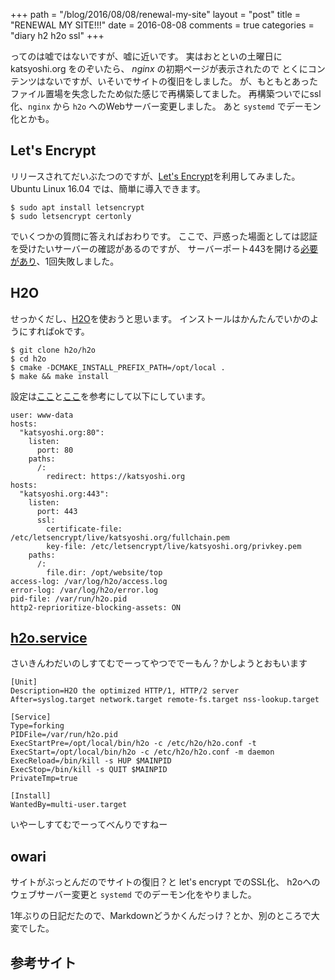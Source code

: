 +++
path = "/blog/2016/08/08/renewal-my-site"
layout = "post"
title = "RENEWAL MY SITE!!!"
date = 2016-08-08
comments = true
categories = "diary h2 h2o ssl"
+++

ってのは嘘ではないですが、嘘に近いです。
実はおとといの土曜日に katsyoshi.org をのぞいたら、 *nginx* の初期ページが表示されたので
とくにコンテンツはないですが、いそいでサイトの復旧をしました。
が、もともとあったファイル置場を失念したため似た感じで再構築してました。
再構築ついでにssl化、`nginx` から `h2o` へのWebサーバー変更しました。
あと `systemd` でデーモン化とかも。

## Let's Encrypt

リリースされてだいぶたつのですが、[Let's Encrypt][letsencrypt]を利用してみました。
Ubuntu Linux 16.04 では、簡単に導入できます。

```console
$ sudo apt install letsencrypt
$ sudo letsencrypt certonly
```

でいくつかの質問に答えればおわりです。
ここで、戸惑った場面としては認証を受けたいサーバーの確認があるのですが、
サーバーポート443を開ける[必要があり][letsencrypt-jp]、1回失敗しました。

## H2O

せっかくだし、[H2O][h2o/h2o]を使おうと思います。
インストールはかんたんでいかのようにすればokです。

```
$ git clone h2o/h2o
$ cd h2o
$ cmake -DCMAKE_INSTALL_PREFIX_PATH=/opt/local .
$ make && make install
```

設定は[ここ][h2o/config]と[ここ][h2o/redirect]を参考にして以下にしています。

```
user: www-data
hosts:
  "katsyoshi.org:80":
    listen:
      port: 80
    paths:
      /:
        redirect: https://katsyoshi.org
hosts:
  "katsyoshi.org:443":
    listen:
      port: 443
      ssl:
        certificate-file: /etc/letsencrypt/live/katsyoshi.org/fullchain.pem
        key-file: /etc/letsencrypt/live/katsyoshi.org/privkey.pem
    paths:
      /:
        file.dir: /opt/website/top
access-log: /var/log/h2o/access.log
error-log: /var/log/h2o/error.log
pid-file: /var/run/h2o.pid
http2-reprioritize-blocking-assets: ON
```

## [h2o.service][h2o/systemd]

さいきんわだいのしすてむでーってやつででーもん？かしようとおもいます

```
[Unit]
Description=H2O the optimized HTTP/1, HTTP/2 server
After=syslog.target network.target remote-fs.target nss-lookup.target

[Service]
Type=forking
PIDFile=/var/run/h2o.pid
ExecStartPre=/opt/local/bin/h2o -c /etc/h2o/h2o.conf -t
ExecStart=/opt/local/bin/h2o -c /etc/h2o/h2o.conf -m daemon
ExecReload=/bin/kill -s HUP $MAINPID
ExecStop=/bin/kill -s QUIT $MAINPID
PrivateTmp=true

[Install]
WantedBy=multi-user.target
```

いやーしすてむでーってべんりですねー

## owari
サイトがぶっとんだのでサイトの復旧？と let's encrypt でのSSL化、 h2oへのウェブサーバー変更と `systemd` でのデーモン化をやりました。

1年ぶりの日記だたので、Markdownどうかくんだっけ？とか、別のところで大変でした。

## 参考サイト

[letsencrypt]: https://letsencrypt.org
[letsencrypt-jp]: https://letsencrypt.jp
[h2o/h2o]: https://h2o.examp1e.net/
[h2o/config]: https://h2o.examp1e.net/configure/quick_start.html
[h2o/redirect]: https://github.com/h2o/h2o/wiki/redirect-HTTP-to-HTTPS
[h2o/systemd]: https://negima.mobi/2015/10/2092
